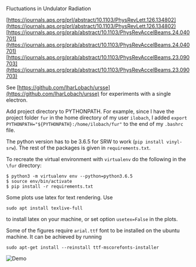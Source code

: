Fluctuations in Undulator Radiation

[https://journals.aps.org/prl/abstract/10.1103/PhysRevLett.126.134802](https://journals.aps.org/prl/abstract/10.1103/PhysRevLett.126.134802)
[https://journals.aps.org/prab/abstract/10.1103/PhysRevAccelBeams.24.040701](https://journals.aps.org/prab/abstract/10.1103/PhysRevAccelBeams.24.040701)
[https://journals.aps.org/prab/abstract/10.1103/PhysRevAccelBeams.23.090703](https://journals.aps.org/prab/abstract/10.1103/PhysRevAccelBeams.23.090703)


See [https://github.com/IharLobach/ursse](https://github.com/IharLobach/ursse) for experiments with a single electron.


Add project directory to PYTHONPATH. For example, since I have the project folder `fur` in the home directory of my user `ilobach`, I added 
`export PYTHONPATH="${PYTHONPATH}:/home/ilobach/fur"`
to the end of my `.bashrc` file.

The python version has to be 3.6.5 for SRW to work (`pip install vinyl-srw`). The rest of the packages is given in `requirements.txt`.

To recreate the virtual environment with `virtualenv` do the following in the `\fur` directory:
```
$ python3 -m virtualenv env --python=python3.6.5
$ source env/bin/activate
$ pip install -r requirements.txt
```

Some plots use latex for text rendering. Use

```
sudo apt install texlive-full
```

to install latex on your machine, or set option `usetex=False` in the plots.

Some of the figures require `arial.ttf` font to be installed on the ubuntu machine. It can be achieved by running
```shell
sudo apt-get install --reinstall ttf-mscorefonts-installer
```

![Demo](demo.gif)
